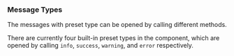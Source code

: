 ### Message Types

The messages with preset type can be opened by calling different methods.

There are currently four built-in preset types in the component, which are opened by calling `info`, `success`, `warning`, and `error` respectively.

